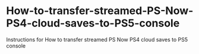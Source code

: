 # How-to-transfer-streamed-PS-Now-PS4-cloud-saves-to-PS5-console
Instructions for How to transfer streamed PS Now PS4 cloud saves to PS5 console
